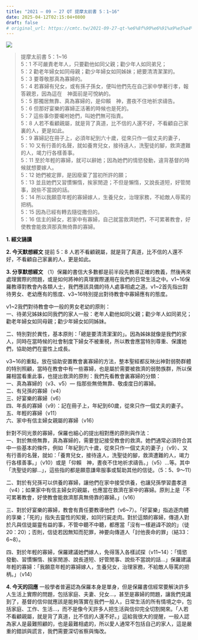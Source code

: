 ```yaml
---
title: "2021 – 09 – 27 QT 提摩太前書 5：1~16"
date: 2025-04-12T02:15:04+0800
draft: false
# original_url: https://cmtc.tw/2021-09-27-qt-%e6%8f%90%e6%91%a9%e5%a4%aa%e5%89%8d%e6%9b%b8-5%ef%bc%9a116
---
```


![](/images/qt.jpg)
> 提摩太前書 5：1\~16  
> 5：1 不可嚴責老年人，只要勸他如同父親；勸少年人如同弟兄；  
> 5：2 勸老年婦女如同母親；勸少年婦女如同姊妹；總要清清潔潔的。  
> 5：3 要尊敬那真為寡婦的。  
> 5：4 若寡婦有兒女，或有孫子孫女，便叫他們先在自己家中學著行孝，報答親恩，因為這在　神面前是可悅納的。  
> 5：5 那獨居無靠、真為寡婦的，是仰賴　神，晝夜不住地祈求禱告。  
> 5：6 但那好宴樂的寡婦正活著的時候也是死的。  
> 5：7 這些事你要囑咐她們，叫她們無可指責。  
> 5：8 人若不看顧親屬，就是背了真道，比不信的人還不好，不看顧自己家裏的人，更是如此。  
> 5：9 寡婦記在冊子上，必須年紀到六十歲，從來只作一個丈夫的妻子，  
> 5：10 又有行善的名聲，就如養育兒女，接待遠人，洗聖徒的腳，救濟遭難的人，竭力行各樣善事。  
> 5：11 至於年輕的寡婦，就可以辭她；因為她們的情慾發動，違背基督的時候就想要嫁人。  
> 5：12 她們被定罪，是因廢棄了當初所許的願；  
> 5：13 並且她們又習慣懶惰，挨家閒遊；不但是懶惰，又說長道短，好管閒事，說些不當說的話。  
> 5：14 所以我願意年輕的寡婦嫁人，生養兒女，治理家務，不給敵人辱罵的把柄。  
> 5：15 因為已經有轉去隨從撒但的。  
> 5：16 信主的婦女，若家中有寡婦，自己就當救濟她們，不可累著教會，好使教會能救濟那真無倚靠的寡婦。

**1. 經文誦讀**

**2.  今天默想經文**
提前 5：8 人若不看顧親屬，就是背了真道，比不信的人還不好，不看顧自己家裏的人，更是如此。

**3. 分享默想經文**
（1）保羅的書信大多數都是前半段先教導正確的教義，然後再來處理實際的問題，或是如何將神的真理實際運用在我們的日常生活之中。v1\~16保羅教導對教會內各類人士，我們應該具備的待人處事相處之道。v1\~2首先指出對待男女、老幼應有的態度、v3\~16特別提出對待教會中寡婦應有的態度。

v1\~2我們對待教會中一般的男女老幼的原則：  
一、待弟兄姊妹如同我們的家人一般：老年人勸他如同父親；勸少年人如同弟兄；勸老年婦女如同母親；勸少年婦女如同姊妹。

二、特別對於異性，基本原則：「總是要清清潔潔的」。因為姊妹就像是我們的家人，同時在當時候的社會制度下婦女不被重視，所以教會應當特別尊重、保護她們，協助她們在靈性上成長。

v3\~16的重點，放在協助安置教會裏寡婦的方法，整本聖經都反映出神對弱勢群體的特別照顧，當時在教會中有一些寡婦，也是屬於需要被救濟的弱勢族群，所以保羅相當看重此事，也提出救濟的原則：我們先看教會裏寡婦的分類：  
一、真為寡婦的（v3、v5）— 指那些無倚無靠、敬虔度日的寡婦。  
二、有兒孫的寡婦（v4）  
三、好宴樂的寡婦（v6）  
四、年長的寡婦（v9）：記在冊子上，年紀到60歲，從來只作一個丈夫的妻子。  
五、年輕的寡婦（v11）  
六、家中有信主婦女親屬的寡婦（v16）

針對不同光景的寡婦，保羅也細心的提出相對應的原則與作法：  
一、對於無倚無靠，真為寡婦的，需要登記接受教會的救濟。她們通常必須符合其中一些基本的條件，例如「年紀到六十歲，從來只作一個丈夫的妻子」（v9）、又有行善的名聲，就如：「養育兒女，接待遠人，洗聖徒的腳，救濟遭難的人，竭力行各樣善事。」（v10）或是「仰賴　神，晝夜不住地祈求禱告。」（v5）…等。其中「洗聖徒的腳…」，這些指的都是願意謙卑服事或幫助其他的信徒。（5：5、9～11）

二、對於有兒孫可以供養的寡婦，讓他們在家中接受供養，也讓兒孫學習盡孝道（v4）；如果家中有信主婦女的親屬，也應當在救濟在家中的寡婦。原則上是「不可累著教會，好使教會能救濟那真無倚靠的寡婦。」（v16）

三、對於好宴樂的寡婦，教會有責任要教導他們（v6\~7）。「好宴樂」指追逐肉體的享樂；「死的」指失去靈性的知覺，如同行屍走肉。對於這類的寡婦，傳道人對於凡與信徒屬靈有益的事，不管中聽不中聽，都應當「沒有一樣避諱不說的」（徒20：20）；否則，信徒若因無知而犯罪，神要向傳道人「討他喪命的罪」（結33：6\~8）。

四、對於年輕的寡婦，保羅建議她們嫁人，免得落入各樣試探（v11\~14）：「情慾發動、習慣懶惰、挨家閒游、說長道短、好管閒事、說些不當說的話…」保羅建議年輕的寡婦：「我願意年輕的寡婦嫁人，生養兒女，治理家務，不給敵人辱罵的把柄。」（v14）

**4. 今天的回應**
一般學者普遍認為保羅本身是單身，但是保羅書信經常要解決許多人生活上實際的問題，包括家庭、夫妻、兒女…，甚至是寡婦的問題，讓我們見識到了，基督的信仰就應該是能夠落實在我們一般人，日常生活的所有情境之中，包括家庭、工作、生活…，而不是像今天許多人把生活與信仰完全切割開來。「人若不看顧親屬，就是背了真道，比不信的人還不好。」這給我很大的提醒，一般人認為家人是最難照顧的，也是最難相處的，所以愛人通常不包括自己的家人，這是嚴重的錯誤與謊言，我們需要深切省察與悔改。

